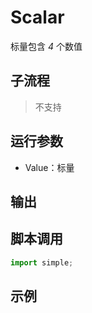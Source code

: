 # Scalar 
标量包含 *4* 个数值

## 子流程
> 不支持


## 运行参数


* Value：标量

## 输出

    


## 脚本调用

```python
import simple;

```

## 示例